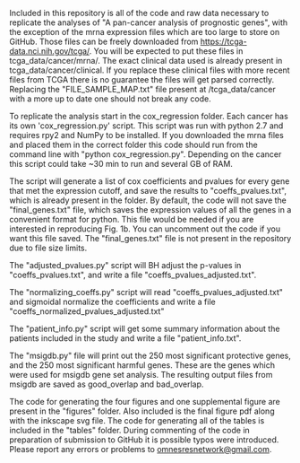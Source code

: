 Included in this repository is all of the code and raw data necessary to replicate the analyses of "A pan-cancer analysis of prognostic genes", with the exception of the mrna expression files which are too large to store on GitHub.  Those files can be freely downloaded from https://tcga-data.nci.nih.gov/tcga/.  You will be expected to put these files in tcga_data/cancer/mrna/.  The exact clinical data used is already present in tcga_data/cancer/clinical.  If you replace these clinical files with more recent files from TCGA there is no guarantee the files will get parsed correctly.  Replacing the "FILE_SAMPLE_MAP.txt" file present at /tcga_data/cancer with a more up to date one should not break any code.

To replicate the analysis start in the cox_regression folder.  Each cancer has its own 'cox_regression.py' script.  This script was run with python 2.7 and requires rpy2 and NumPy to be installed.  If you downloaded the mrna files and placed them in the correct folder this code should run from the command line with "python cox_regression.py".  Depending on the cancer this script could take ~30 min to run and several GB of RAM.

The script will generate a list of cox coefficients and pvalues for every gene that met the expression cutoff, and save the results to "coeffs_pvalues.txt", which is already present in the folder.  By default, the code will not save the "final_genes.txt" file, which saves the expression values of all the genes in a convenient format for python.  This file would be needed if you are interested in reproducing Fig. 1b.  You can uncomment out the code if you want this file saved.  The "final_genes.txt" file is not present in the repository due to file size limits.

The "adjusted_pvalues.py" script will BH adjust the p-values in "coeffs_pvalues.txt", and write a file "coeffs_pvalues_adjusted.txt".

The "normalizing_coeffs.py" script will read "coeffs_pvalues_adjusted.txt" and sigmoidal normalize the coefficients and write a file "coeffs_normalized_pvalues_adjusted.txt"

The "patient_info.py" script will get some summary information about the patients included in the study and write a file "patient_info.txt".

The "msigdb.py" file will print out the 250 most significant protective genes, and the 250 most significant harmful genes.  These are the genes which were used for msigdb gene set analysis.  The resulting output files from msigdb are saved as good_overlap and bad_overlap.

The code for generating the four figures and one supplemental figure are present in the "figures" folder.  Also included is the final figure pdf along with the inkscape svg file.  The code for generating all of the tables is included in the "tables" folder.
During commenting of the code in preparation of submission to GitHub it is possible typos were introduced.   Please report any errors or problems to omnesresnetwork@gmail.com.


